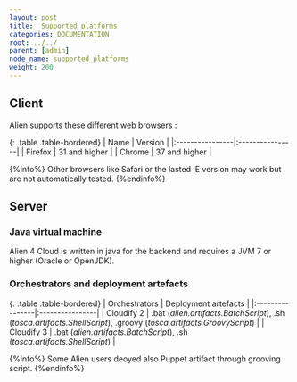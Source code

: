 ```yaml
---
layout: post
title:  Supported platforms
categories: DOCUMENTATION
root: ../../
parent: [admin]
node_name: supported_platforms
weight: 200
---
```


## Client

Alien supports these different web browsers :

{: .table .table-bordered}
| Name | Version |
|:----------------|:----------------|
| Firefox | 31 and higher |
| Chrome | 37 and higher |

{%info%}
Other browsers like Safari or the lasted IE version may work but are not automatically tested.
{%endinfo%}

## Server

### Java virtual machine

Alien 4 Cloud is written in java for the backend and requires a JVM 7 or higher (Oracle or OpenJDK).

### Orchestrators and deployment artefacts

{: .table .table-bordered}
| Orchestrators | Deployment artefacts |
|:----------------|:----------------|
| Cloudify 2 | .bat (_alien.artifacts.BatchScript_), .sh (_tosca.artifacts.ShellScript_), .groovy (_tosca.artifacts.GroovyScript_) |
| Cloudify 3 | .bat (_alien.artifacts.BatchScript_), .sh (_tosca.artifacts.ShellScript_) |


{%info%}
Some Alien users deoyed also Puppet artifact through grooving script.
{%endinfo%}
